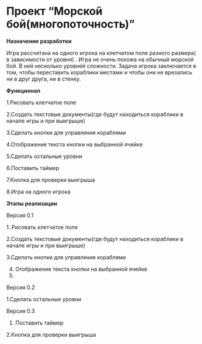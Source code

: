 # Проект “Морской бой(многопоточность)”
**Назначение разработки**

Игра рассчитана на одного игрока на клетчатом поле разного размера( в зависимости от уровня) . Игра не очень похожа на обычный морской бой. В ней несколько уровней сложности. Задача игрока заключается в том, чтобы переставить кораблики местами и чтобы они не врезались ни в друг друга, ни в стенку.

**Функционал**

1.Рисовать клетчатое поле

2.Создать текстовые документы(где будут находиться кораблики в начале игры и при выигрыше)

3.Сделать кнопки для управления кораблями

4.Отображение текста кнопки на выбранной ячейке
 
5.Сделать  остальные уровни 

6.Поставить таймер
 
7.Кнопка для проверки выигрыша
 
8.Игра на одного игрока

**Этапы реализации**

Версия 0.1

1..Рисовать клетчатое поле

2.Создать текстовые документы(где будут находиться кораблики в начале игры и при выигрыше)

3.Сделать кнопки для управления кораблями

4. Отображение текста кнопки на выбранной ячейке
5. 
Версия 0.2

1.Сделать  остальные уровни 

Версия 0.3

1. Поставить таймер
 
2.Кнопка для проверки выигрыша
